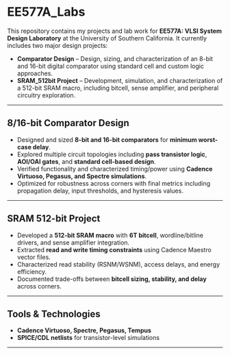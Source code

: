# EE577A_Labs

This repository contains my projects and lab work for **EE577A: VLSI System Design Laboratory** at the University of Southern California. It currently includes two major design projects:

* **Comparator Design** – Design, sizing, and characterization of an 8-bit and 16-bit digital comparator using standard cell and custom logic approaches.
* **SRAM\_512bit Project** – Development, simulation, and characterization of a 512-bit SRAM macro, including bitcell, sense amplifier, and peripheral circuitry exploration.

---

## 8/16-bit Comparator Design

* Designed and sized **8-bit and 16-bit comparators** for **minimum worst-case delay**.
* Explored multiple circuit topologies including **pass transistor logic**, **AOI/OAI gates**, and **standard cell-based design**.
* Verified functionality and characterized timing/power using **Cadence Virtuoso, Pegasus, and Spectre simulations**.
* Optimized for robustness across corners with final metrics including propagation delay, input thresholds, and hysteresis values.

---

## SRAM 512-bit Project

* Developed a **512-bit SRAM macro** with **6T bitcell**, wordline/bitline drivers, and sense amplifier integration.
* Extracted **read and write timing constraints** using Cadence Maestro vector files.
* Characterized read stability (RSNM/WSNM), access delays, and energy efficiency.
* Documented trade-offs between **bitcell sizing, stability, and delay** across corners.

---

## Tools & Technologies

* **Cadence Virtuoso, Spectre, Pegasus, Tempus**
* **SPICE/CDL netlists** for transistor-level simulations

---
